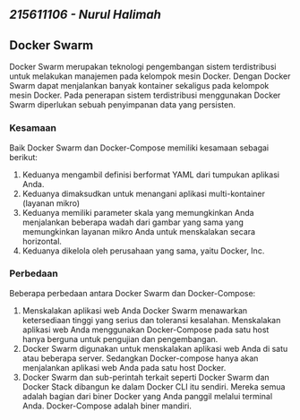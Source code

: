 ## _215611106 - Nurul Halimah_

## Docker Swarm

Docker Swarm merupakan teknologi pengembangan sistem terdistribusi untuk melakukan manajemen pada kelompok mesin Docker. Dengan Docker Swarm dapat menjalankan banyak kontainer sekaligus pada kelompok mesin Docker. Pada penerapan sistem terdistribusi menggunakan Docker Swarm diperlukan sebuah penyimpanan data yang persisten.

### Kesamaan

Baik Docker Swarm dan Docker-Compose memiliki kesamaan sebagai berikut:

1. Keduanya mengambil definisi berformat YAML dari tumpukan aplikasi Anda.
2. Keduanya dimaksudkan untuk menangani aplikasi multi-kontainer (layanan mikro)
3. Keduanya memiliki parameter skala yang memungkinkan Anda menjalankan beberapa wadah dari gambar yang sama yang memungkinkan layanan mikro Anda untuk menskalakan secara horizontal.
4. Keduanya dikelola oleh perusahaan yang sama, yaitu Docker, Inc.

### Perbedaan

Beberapa perbedaan antara Docker Swarm dan Docker-Compose:

1. Menskalakan aplikasi web Anda Docker Swarm menawarkan ketersediaan tinggi yang serius dan toleransi kesalahan. Menskalakan aplikasi web Anda menggunakan Docker-Compose pada satu host hanya berguna untuk pengujian dan pengembangan.
2. Docker Swarm digunakan untuk menskalakan aplikasi web Anda di satu atau beberapa server. Sedangkan Docker-compose hanya akan menjalankan aplikasi web Anda pada satu host Docker.
3. Docker Swarm dan sub-perintah terkait seperti Docker Swarm dan Docker Stack dibangun ke dalam Docker CLI itu sendiri. Mereka semua adalah bagian dari biner Docker yang Anda panggil melalui terminal Anda. Docker-Compose adalah biner mandiri.

